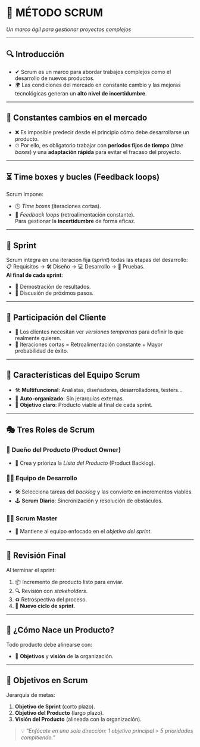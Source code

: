 # 🚀 **MÉTODO SCRUM**  
*Un marco ágil para gestionar proyectos complejos*  

---

## 🔍 **Introducción**  
- ✔ Scrum es un marco para abordar trabajos complejos como el desarrollo de nuevos productos.  
- 🌍 Las condiciones del mercado en constante cambio y las mejoras tecnológicas generan un **alto nivel de incertidumbre**.  

---

## 🔄 **Constantes cambios en el mercado**  
- ❌ Es imposible predecir desde el principio cómo debe desarrollarse un producto.  
- ⏱ Por ello, es obligatorio trabajar con **períodos fijos de tiempo** (*time boxes*) y una **adaptación rápida** para evitar el fracaso del proyecto.  

---

## ⏳ **Time boxes y bucles (Feedback loops)**  
Scrum impone:  
- 🕒 *Time boxes* (iteraciones cortas).  
- 🔁 *Feedback loops* (retroalimentación constante).  
Para gestionar la **incertidumbre** de forma eficaz.  

---

## 🏃 **Sprint**  
Scrum integra en una iteración fija (*sprint*) todas las etapas del desarrollo:  
📋 Requisitos → 🛠 Diseño → 💻 Desarrollo → 🧪 Pruebas.  
**Al final de cada sprint**:  
- 🎯 Demostración de resultados.  
- 🔄 Discusión de próximos pasos.  

---

## 🤝 **Participación del Cliente**  
- 👀 Los clientes necesitan ver *versiones tempranas* para definir lo que realmente quieren.  
- 🔄 Iteraciones cortas = Retroalimentación constante + Mayor probabilidad de éxito.  

---

## 👥 **Características del Equipo Scrum**  
- 🛠 **Multifuncional**: Analistas, diseñadores, desarrolladores, testers...  
- 🔄 **Auto-organizado**: Sin jerarquías externas.  
- 🎯 **Objetivo claro**: Producto viable al final de cada sprint.  

---

## 🎭 **Tres Roles de Scrum**  

### 📌 **Dueño del Producto (Product Owner)**  
- 📝 Crea y prioriza la *Lista del Producto* (Product Backlog).  

### 👨‍💻 **Equipo de Desarrollo**  
- 🛠 Selecciona tareas del *backlog* y las convierte en incrementos viables.  
- 🕹 **Scrum Diario**: Sincronización y resolución de obstáculos.  

### 🧙‍♂️ **Scrum Master**  
- 🎯 Mantiene al equipo enfocado en el *objetivo del sprint*.  

---

## 🏁 **Revisión Final**  
Al terminar el sprint:  
1. 📦 Incremento de producto listo para enviar.  
2. 🔍 Revisión con *stakeholders*.  
3. ♻ Retrospectiva del proceso.  
4. 🔄 **Nuevo ciclo de sprint**.  

---

## 🌱 **¿Cómo Nace un Producto?**  
Todo producto debe alinearse con:  
- 🎯 **Objetivos** y **visión** de la organización.  

---

## 🎯 **Objetivos en Scrum**  
Jerarquía de metas:  
1. **Objetivo de Sprint** (corto plazo).  
2. **Objetivo del Producto** (largo plazo).  
3. **Visión del Producto** (alineada con la organización).  

> 💡 *"Enfócate en una sola dirección: 1 objetivo principal > 5 prioridades compitiendo."*  

